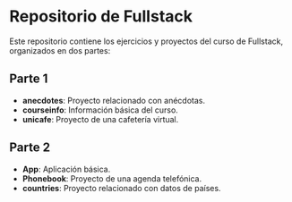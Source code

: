 # Repositorio de Fullstack

Este repositorio contiene los ejercicios y proyectos del curso de Fullstack, organizados en dos partes:

## Parte 1
- **anecdotes**: Proyecto relacionado con anécdotas.
- **courseinfo**: Información básica del curso.
- **unicafe**: Proyecto de una cafetería virtual.

## Parte 2
- **App**: Aplicación básica.
- **Phonebook**: Proyecto de una agenda telefónica.
- **countries**: Proyecto relacionado con datos de países.
